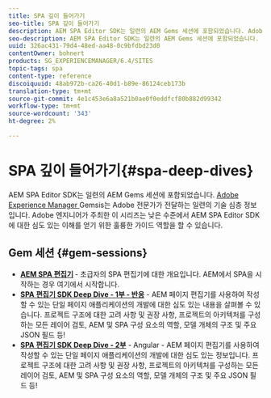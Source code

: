```yaml
---
title: SPA 깊이 들어가기
seo-title: SPA 깊이 들어가기
description: AEM SPA Editor SDK는 일련의 AEM Gems 세션에 포함되었습니다. Adobe 엔지니어가 주최한 이 시리즈는 Adobe 엔지니어가 주최한 낮은 수준에서 AEM SPA Editor SDK에 대한 심도 있는 이해를 얻기 위한 좋은 가이드 역할을 할 수 있습니다.
seo-description: AEM SPA Editor SDK는 일련의 AEM Gems 세션에 포함되었습니다. Adobe 엔지니어가 주최한 이 시리즈는 Adobe 엔지니어가 주최한 낮은 수준에서 AEM SPA Editor SDK에 대한 심도 있는 이해를 얻기 위한 좋은 가이드 역할을 할 수 있습니다.
uuid: 326ac431-79d4-48ed-aa48-0c9bfdbd23d0
contentOwner: bohnert
products: SG_EXPERIENCEMANAGER/6.4/SITES
topic-tags: spa
content-type: reference
discoiquuid: 48ab972b-ca26-40d1-b89e-86124ceb173b
translation-type: tm+mt
source-git-commit: 4e1c453e6a8a521b0ae0f0eddfcf80b882d99342
workflow-type: tm+mt
source-wordcount: '343'
ht-degree: 2%

---
```



# SPA 깊이 들어가기{#spa-deep-dives}

AEM SPA Editor SDK는 일련의 AEM Gems 세션에 포함되었습니다. [Adobe Experience Manager ](https://helpx.adobe.com/experience-manager/kt/eseminars/gems/aem-index.html) Gemsis는 Adobe 전문가가 전달하는 일련의 기술 심층 정보입니다. Adobe 엔지니어가 주최한 이 시리즈는 낮은 수준에서 AEM SPA Editor SDK에 대한 심도 있는 이해를 얻기 위한 훌륭한 가이드 역할을 할 수 있습니다.

## Gem 세션 {#gem-sessions}

* **[AEM SPA 편집기](https://helpx.adobe.com/experience-manager/kt/eseminars/gems/aem-spa-editor.html) [](https://helpx.adobe.com/experience-manager/kt/eseminars/gems/aem-spa-editor.html)**  - 초급자의 SPA 편집기에 대한 개요입니다. AEM에서 SPA을 시작하는 경우 여기에서 시작합니다.
* **[SPA 편집기 SDK Deep Dive - 1부 - 반응](https://helpx.adobe.com/experience-manager/kt/eseminars/gems/SPA-Editor-SDK-Deep-Dive-React.html)**  - AEM 페이지 편집기를 사용하여 작성할 수 있는 단일 페이지 애플리케이션의 개발에 대한 심도 있는 내용을 살펴볼 수 있습니다. 프로젝트 구조에 대한 고려 사항 및 권장 사항, 프로젝트의 아키텍처를 구성하는 모든 레이어 검토, AEM 및 SPA 구성 요소의 역할, 모델 개체의 구조 및 주요 JSON 필드 등!
* **[SPA 편집기 SDK Deep Dive - 2부](https://helpx.adobe.com/experience-manager/kt/eseminars/gems/SPA-Editor-SDK-Deep-Dive-Angular.html)**  - Angular - AEM 페이지 편집기를 사용하여 작성할 수 있는 단일 페이지 애플리케이션의 개발에 대한 심도 있는 정보입니다. 프로젝트 구조에 대한 고려 사항 및 권장 사항, 프로젝트의 아키텍처를 구성하는 모든 레이어 검토, AEM 및 SPA 구성 요소의 역할, 모델 개체의 구조 및 주요 JSON 필드 등!

